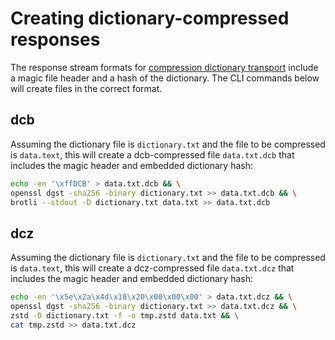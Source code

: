 # Creating dictionary-compressed responses

The response stream formats for [compression dictionary transport](https://github.com/WICG/compression-dictionary-transport) include a magic file header and a hash of the dictionary. The CLI commands below will create files in the correct format.


## dcb

Assuming the dictionary file is `dictionary.txt` and the file to be compressed is `data.text`, this will create a dcb-compressed file `data.txt.dcb` that includes the magic header and embedded dictionary hash:

```bash
echo -en '\xffDCB' > data.txt.dcb && \
openssl dgst -sha256 -binary dictionary.txt >> data.txt.dcb && \
brotli --stdout -D dictionary.txt data.txt >> data.txt.dcb
```

## dcz

Assuming the dictionary file is `dictionary.txt` and the file to be compressed is `data.text`, this will create a dcz-compressed file `data.txt.dcz` that includes the magic header and embedded dictionary hash:

```bash
echo -en '\x5e\x2a\x4d\x18\x20\x00\x00\x00' > data.txt.dcz && \
openssl dgst -sha256 -binary dictionary.txt >> data.txt.dcz && \
zstd -D dictionary.txt -f -o tmp.zstd data.txt && \
cat tmp.zstd >> data.txt.dcz
```
